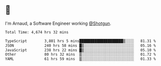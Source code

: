 # 👋

I'm Arnaud, a Software Engineer working [@Shotgun](https://shotgun.live).

<!--START_SECTION:waka-->

```txt
Total Time: 4,674 hrs 32 mins

TypeScript        3,801 hrs 5 mins████████████████████▒░░░░   81.31 %
JSON              240 hrs 58 mins █▒░░░░░░░░░░░░░░░░░░░░░░░   05.16 %
JavaScript        238 hrs 22 mins █▒░░░░░░░░░░░░░░░░░░░░░░░   05.10 %
Other             80 hrs 32 mins  ▒░░░░░░░░░░░░░░░░░░░░░░░░   01.72 %
YAML              61 hrs 59 mins  ▒░░░░░░░░░░░░░░░░░░░░░░░░   01.33 %
```

<!--END_SECTION:waka-->
